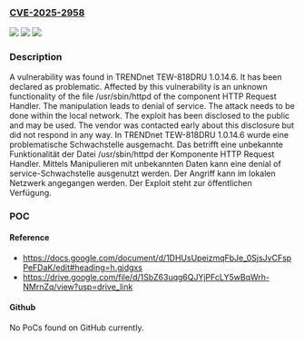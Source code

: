 ### [CVE-2025-2958](https://cve.mitre.org/cgi-bin/cvename.cgi?name=CVE-2025-2958)
![](https://img.shields.io/static/v1?label=Product&message=TEW-818DRU&color=blue)
![](https://img.shields.io/static/v1?label=Version&message=1.0.14.6%20&color=brightgreen)
![](https://img.shields.io/static/v1?label=Vulnerability&message=Denial%20of%20Service&color=brightgreen)

### Description

A vulnerability was found in TRENDnet TEW-818DRU 1.0.14.6. It has been declared as problematic. Affected by this vulnerability is an unknown functionality of the file /usr/sbin/httpd of the component HTTP Request Handler. The manipulation leads to denial of service. The attack needs to be done within the local network. The exploit has been disclosed to the public and may be used. The vendor was contacted early about this disclosure but did not respond in any way.
In TRENDnet TEW-818DRU 1.0.14.6 wurde eine problematische Schwachstelle ausgemacht. Das betrifft eine unbekannte Funktionalität der Datei /usr/sbin/httpd der Komponente HTTP Request Handler. Mittels Manipulieren mit unbekannten Daten kann eine denial of service-Schwachstelle ausgenutzt werden. Der Angriff kann im lokalen Netzwerk angegangen werden. Der Exploit steht zur öffentlichen Verfügung.

### POC

#### Reference
- https://docs.google.com/document/d/1DHUsUpeizmqFbJe_0SjsJvCFspPeFDaK/edit#heading=h.gjdgxs
- https://drive.google.com/file/d/1SbZ63uqg6QJYjPFcLY5wBqWrh-NMrnZq/view?usp=drive_link

#### Github
No PoCs found on GitHub currently.

